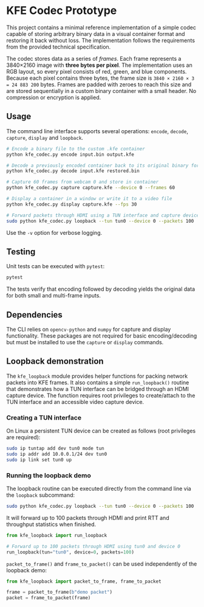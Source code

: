 # KFE Codec Prototype

This project contains a minimal reference implementation of a simple codec
capable of storing arbitrary binary data in a visual container format and
restoring it back without loss. The implementation follows the requirements
from the provided technical specification.


The codec stores data as a series of *frames*. Each frame represents a
3840×2160 image with **three bytes per pixel**. The implementation uses an
RGB layout, so every pixel consists of red, green, and blue components.
Because each pixel contains three bytes, the frame size is ``3840 × 2160 × 3 =
24 883 200`` bytes. Frames are padded with zeroes to reach this size and are
stored sequentially in a custom binary container with a small header. No
compression or encryption is applied.


## Usage

The command line interface supports several operations: `encode`, `decode`,
`capture`, `display` and `loopback`.

```bash
# Encode a binary file to the custom .kfe container
python kfe_codec.py encode input.bin output.kfe

# Decode a previously encoded container back to its original binary form
python kfe_codec.py decode input.kfe restored.bin
```

```bash
# Capture 60 frames from webcam 0 and store in container
python kfe_codec.py capture capture.kfe --device 0 --frames 60

# Display a container in a window or write it to a video file
python kfe_codec.py display capture.kfe --fps 30

# Forward packets through HDMI using a TUN interface and capture device 0
sudo python kfe_codec.py loopback --tun tun0 --device 0 --packets 100
```

Use the `-v` option for verbose logging.

## Testing

Unit tests can be executed with `pytest`:

```bash
pytest
```

The tests verify that encoding followed by decoding yields the original data
for both small and multi-frame inputs.

## Dependencies

The CLI relies on `opencv-python` and `numpy` for capture and display
functionality. These packages are not required for basic encoding/decoding but
must be installed to use the `capture` or `display` commands.

## Loopback demonstration

The `kfe_loopback` module provides helper functions for packing network
packets into KFE frames. It also contains a simple `run_loopback()` routine
that demonstrates how a TUN interface can be bridged through an HDMI capture
device. The function requires root privileges to create/attach to the TUN
interface and an accessible video capture device.

### Creating a TUN interface

On Linux a persistent TUN device can be created as follows (root privileges are
required):

```bash
sudo ip tuntap add dev tun0 mode tun
sudo ip addr add 10.0.0.1/24 dev tun0
sudo ip link set tun0 up
```

### Running the loopback demo

The loopback routine can be executed directly from the command line via the
`loopback` subcommand:

```bash
sudo python kfe_codec.py loopback --tun tun0 --device 0 --packets 100
```
It will forward up to 100 packets through HDMI and print RTT and throughput
statistics when finished.

```python
from kfe_loopback import run_loopback

# Forward up to 100 packets through HDMI using tun0 and device 0
run_loopback(tun="tun0", device=0, packets=100)
```

`packet_to_frame()` and `frame_to_packet()` can be used independently of the
loopback demo:

```python
from kfe_loopback import packet_to_frame, frame_to_packet

frame = packet_to_frame(b"demo packet")
packet = frame_to_packet(frame)
```
